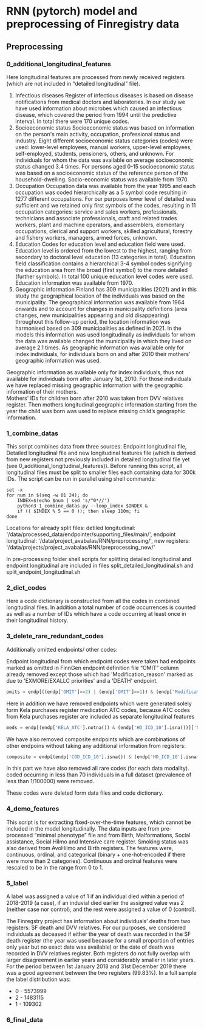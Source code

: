 # RNN (pytorch) model and preprocessing of Finregistry data

## Preprocessing

### 0_additional_longitudinal_features

Here longitudinal features are processed from newly received registers (which are not included in “detailed longitudinal” file).
1. Infectious diseases
Register of infectious diseases is based on disease notifications from medical doctors and laboratories. In our study we have used information about microbes which caused an infectious disease, which covered the period from 1994 until the predictive interval. In total there were 170 unique codes.   
2. Socioeconomic status
Socioeconomic status was based on information on the person's main activity, occupation, professional status and industry. Eight different socioeconomic status categories (codes) were used: lower-level employees, manual workers, upper-level employees, self-employed, students, pensioners, others, and unknown. For individuals for whom the data was available on average socioeconomic status changed 3.4 times. For persons aged 0-15 socioeconomic status was based on a socioeconomic status of the reference person of the household-dwelling. Socio-economic status was available from 1970. 
3. Occupation
Occupation data was available from the year 1995 and each occupation was coded hierarchically as a 5 symbol code resulting in 1277 different occupations. For our purposes lower level of detailed was sufficient and we retained only first symbols of the codes, resulting in 11 occupation categories: service and sales workers, professionals, technicians and associate professionals, craft and related trades workers, plant and machine operators, and assemblers, elementary occupations, clerical and support workers, skilled agricultural, forestry and fishery workers, managers, armed forces, unknown.
4. Education
Codes for education level and education field were used. Education level is ordered from the lowest to the highest, ranging from secondary to doctoral level education (13 categories in total). Education field classification contains a hierarchical 3-4 symbol codes signifying the education area from the broad (first symbol) to the more detailed (further symbols). In total 100 unique education level codes were used. Education information was available from 1970.
5. Geographic information
Finland has 309 municipalities (2021) and in this study the geographical location of the individuals was based on the municipality. The geographical information was available from 1964 onwards and to account for changes in municipality definitions (area changes, new municipalities appearing and old disappearing) throughout this follow-up period, the location information was harmonised based on 309 municipalities as defined in 2021. In the models this information was used longitudinally as individuals for whom the data was available changed the municipality in which they lived on average 2.1 times. As geographic information was available only for index individuals, for individuals born on and after 2010 their mothers’ geographic information was used.

Geographic information as available only for index individuals, thus not available for individuals born after January 1st, 2010. For those individuals we have replaced missing geographic information with the geographic information of their mothers.  
Mothers' IDs for children born after 2010 was taken from DVV relatives register. Then mothers longitudinal geographic information starting from the year the child was born was used to replace missing child’s geographic information.


### 1_combine_datas

This script combines data from three sources: Endpoint longitudinal file, Detailed longitudinal file and new longitudinal features file (which is derived from new registers not previously included in detailed longitudinal file yet (see 0_additional_longitudinal_features)). Before running this script, all longitudinal files must be split to smaller files each containing data for 300k IDs. The script can be run in parallel using shell commands:

```console
set -x
for num in $(seq -w 01 24); do
	INDEX=$(echo $num | sed 's/^0*//')
	python3 1_combine_datas.py --loop_index $INDEX &
	if (( $INDEX % 5 == 0 )); then sleep 110m; fi
done
```

Locations for already split files: 
detiled longitudinal: '/data/processed_data/endpointer/supporting_files/main/',
endpoint longitudinal: '/data/project_avabalas/RNN/preprocessing/',
new registers: '/data/projects/project_avabalas/RNN/preprocessing_new/'

In pre-processing folder shell scripts for splitting detailed longitudinal and endpoint longitudinal are included in files split_detailed_longitudinal.sh and split_endpoint_longitudinal.sh



### 2_dict_codes

Here a code dictionary is constructed from all the codes in combined longitudinal files. In addition a total number of code occurrences is counted as well as a number of IDs which have a code occurring at least once in their longitudinal history. 

### 3_delete_rare_redundant_codes

Additionally omitted endpoints/ other codes: 

Endpoint longitudinal from which endpoint codes were taken had endpoints marked as omitted in FinnGen endpoint definition file “OMIT” column already removed except those which had 'Modification_reason' marked as due to 'EXMORE/EXALLC priorities' and a 'DEATH' endpoint.

```python
omits = endp[((endp['OMIT']==2) | (endp['OMIT']==1)) & (endp['Modification_reason']!='EXMORE/EXALLC priorities') & (endp['NAME']!='DEATH')]['NAME'].unique()
```
Here in addition we have removed endpoints which were generated solely form Kela purchases register medication ATC codes, because ATC codes from Kela purchases register are included as separate longitudinal features

```python
meds = endp[(endp['KELA_ATC'].notna()) & (endp['HD_ICD_10'].isna())]['NAME'].unique()
```
We have also removed composite endpoints which are combinations of other endpoins without taking any additional information from registers: 

```python
composite = endp[(endp['COD_ICD_10'].isna()) & (endp['HD_ICD_10'].isna()) & (endp['HD_ICD_10'].isna()) & (endp['CANC_TOPO'].isna()) & (endp['KELA_ATC'].isna()) & (endp['KELA_REIMB'].isna()) & (endp['OPER_NOM'].isna()) & ~(endp['NAME'].str.contains('#_This_follow'))]['NAME'].unique()
```
In this part we have also removed all rare codes (for each data modality). coded occurring in less than 70 individuals in a full dataset (prevalence of less than 1/100000) were removed.

These codes were deleted form data files and code dictionary. 


### 4_demo_features

This script is for extracting fixed-over-the-time features, which cannot be included in the model longitudinally. The data inputs are from pre-processed “minimal phenotype” file and from Birth, Malformations, Social assistance, Social Hilmo and Intensive care register. Smoking status was also derived from AvoHilmo and Birth registers. The features were, continuous, ordinal, and categorical (binary + one-hot-encoded if there were more than 2 categories). Continuous and ordinal features were rescaled to be in the range from 0 to 1. 

### 5_label

A label was assigned a value of 1 if an individual died within a period of 2018-2019 (a case), if an induvial died earlier the assigned value was 2 (neither case nor control), and the rest were assigned a value of 0 (control).

The Finregstry project has information about individuals’ deaths from two registers: SF death and DVV relatives. For our purposes, we considered individuals as deceased if either the year of death was recorded in the SF death register (the year was used because for a small proportion of entries only year but no exact date was available) or the date of death was recorded in DVV relatives register. Both registers do not fully overlap with larger disagreement in earlier years and considerably smaller in later years. For the period between 1st January 2018 and 31st December 2019 there was a good agreement between the two registers (99.83%).
In a full sample the label distribution was: 
* 0 - 5573999
* 2 - 1483115
* 1 - 109302


### 6_final_data


